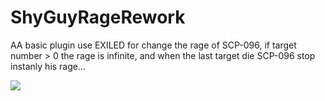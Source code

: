 # ShyGuyRageRework
AA basic plugin use EXILED for change the rage of SCP-096, if target number > 0 the rage is infinite, and when the last target die SCP-096 stop instanly his rage...

<img src="https://img.shields.io/github/downloads/LilNesquuik/ShyGuyRageRework/total?color=black&style=for-the-badge"/>
